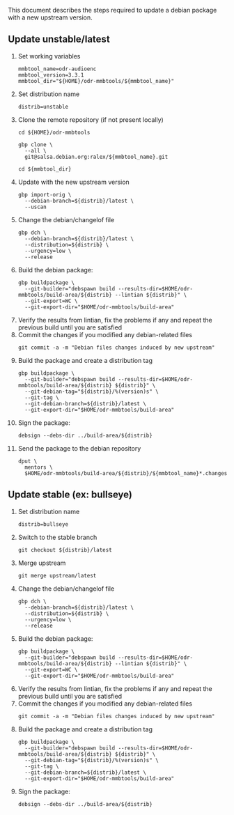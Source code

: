 This document describes the steps required to update
a debian package with a new upstream version.

## Update unstable/latest

1. Set working variables
   ```
   mmbtool_name=odr-audioenc
   mmbtool_version=3.3.1
   mmbtool_dir="${HOME}/odr-mmbtools/${mmbtool_name}"
   ```
1. Set distribution name
   ```
   distrib=unstable
   ```
1. Clone the remote repository (if not present locally)
   ```
   cd ${HOME}/odr-mmbtools

   gbp clone \
     --all \
     git@salsa.debian.org:ralex/${mmbtool_name}.git
   
   cd ${mmbtool_dir}
   ```
1. Update with the new upstream version
   ```
   gbp import-orig \
     --debian-branch=${distrib}/latest \
     --uscan
   ```
1. Change the debian/changelof file
   ```
   gbp dch \
     --debian-branch=${distrib}/latest \
     --distribution=${distrib} \
     --urgency=low \
     --release
   ```
1. Build the debian package:
   ```
   gbp buildpackage \
     --git-builder="debspawn build --results-dir=$HOME/odr-mmbtools/build-area/${distrib} --lintian ${distrib}" \
     --git-export=WC \
     --git-export-dir="$HOME/odr-mmbtools/build-area"
   ```
1. Verify the results from lintian, fix the problems if any and repeat the 
previous build until you are satisfied
1. Commit the changes if you modified any debian-related files
   ```
   git commit -a -m "Debian files changes induced by new upstream"
   ```
1. Build the package and create a distribution tag
   ```
   gbp buildpackage \
     --git-builder="debspawn build --results-dir=$HOME/odr-mmbtools/build-area/${distrib} ${distrib}" \
     --git-debian-tag="${distrib}/%(version)s" \
     --git-tag \
     --git-debian-branch=${distrib}/latest \
     --git-export-dir="$HOME/odr-mmbtools/build-area"
   ```
1. Sign the package:
   ```
   debsign --debs-dir ../build-area/${distrib}
   ```
1. Send the package to the debian repository
   ```
   dput \
     mentors \
     $HOME/odr-mmbtools/build-area/${distrib}/${mmbtool_name}*.changes
   ```

## Update stable (ex: bullseye)

1. Set distribution name
   ```
   distrib=bullseye
   ```
1. Switch to the stable branch
   ```
   git checkout ${distrib}/latest
   ```
1. Merge upstream
   ```
   git merge upstream/latest
   ```
1. Change the debian/changelof file
   ```
   gbp dch \
     --debian-branch=${distrib}/latest \
     --distribution=${distrib} \
     --urgency=low \
     --release
   ```
1. Build the debian package:
   ```
   gbp buildpackage \
     --git-builder="debspawn build --results-dir=$HOME/odr-mmbtools/build-area/${distrib} --lintian ${distrib}" \
     --git-export=WC \
     --git-export-dir="$HOME/odr-mmbtools/build-area"
   ```
1. Verify the results from lintian, fix the problems if any and repeat the 
previous build until you are satisfied
1. Commit the changes if you modified any debian-related files
   ```
   git commit -a -m "Debian files changes induced by new upstream"
   ```
1. Build the package and create a distribution tag
   ```
   gbp buildpackage \
     --git-builder="debspawn build --results-dir=$HOME/odr-mmbtools/build-area/${distrib} ${distrib}" \
     --git-debian-tag="${distrib}/%(version)s" \
     --git-tag \
     --git-debian-branch=${distrib}/latest \
     --git-export-dir="$HOME/odr-mmbtools/build-area"
   ```
1. Sign the package:
   ```
   debsign --debs-dir ../build-area/${distrib}
   ```
